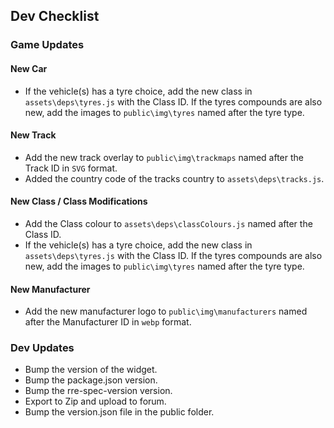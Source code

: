 ## Dev Checklist
### Game Updates
#### New Car
* If the vehicle(s) has a tyre choice, add the new class in `assets\deps\tyres.js` with the Class ID. If the tyres compounds are also new, add the images to `public\img\tyres` named after the tyre type.

#### New Track
* Add the new track overlay to `public\img\trackmaps` named after the Track ID in `SVG` format.
* Added the country code of the tracks country to `assets\deps\tracks.js`.

#### New Class / Class Modifications
* Add the Class colour to `assets\deps\classColours.js` named after the Class ID.
* If the vehicle(s) has a tyre choice, add the new class in `assets\deps\tyres.js` with the Class ID. If the tyres compounds are also new, add the images to `public\img\tyres` named after the tyre type.

#### New Manufacturer
* Add the new manufacturer logo to `public\img\manufacturers` named after the Manufacturer ID in `webp` format.


### Dev Updates
* Bump the version of the widget.
* Bump the package.json version.
* Bump the rre-spec-version version.
* Export to Zip and upload to forum.
* Bump the version.json file in the public folder.
